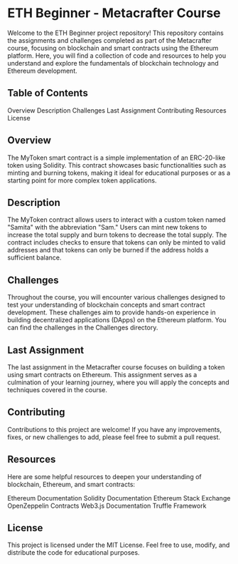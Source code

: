 # **ETH Beginner - Metacrafter Course**
Welcome to the ETH Beginner project repository! This repository contains the assignments and challenges completed as part of the Metacrafter course, focusing on blockchain and smart contracts using the Ethereum platform. Here, you will find a collection of code and resources to help you understand and explore the fundamentals of blockchain technology and Ethereum development.

## **Table of Contents**
Overview
Description
Challenges
Last Assignment
Contributing
Resources
License

## **Overview**
The MyToken smart contract is a simple implementation of an ERC-20-like token using Solidity. This contract showcases basic functionalities such as minting and burning tokens, making it ideal for educational purposes or as a starting point for more complex token applications.

## **Description**
The MyToken contract allows users to interact with a custom token named "Samita" with the abbreviation "Sam." Users can mint new tokens to increase the total supply and burn tokens to decrease the total supply. The contract includes checks to ensure that tokens can only be minted to valid addresses and that tokens can only be burned if the address holds a sufficient balance.

## **Challenges**
Throughout the course, you will encounter various challenges designed to test your understanding of blockchain concepts and smart contract development. These challenges aim to provide hands-on experience in building decentralized applications (DApps) on the Ethereum platform. You can find the challenges in the Challenges directory.

## **Last Assignment**
The last assignment in the Metacrafter course focuses on building a token using smart contracts on Ethereum. This assignment serves as a culmination of your learning journey, where you will apply the concepts and techniques covered in the course. 

## **Contributing**
Contributions to this project are welcome! If you have any improvements, fixes, or new challenges to add, please feel free to submit a pull request.

## **Resources**
Here are some helpful resources to deepen your understanding of blockchain, Ethereum, and smart contracts:

Ethereum Documentation
Solidity Documentation
Ethereum Stack Exchange
OpenZeppelin Contracts
Web3.js Documentation
Truffle Framework

## **License**
This project is licensed under the MIT License. Feel free to use, modify, and distribute the code for educational purposes.
